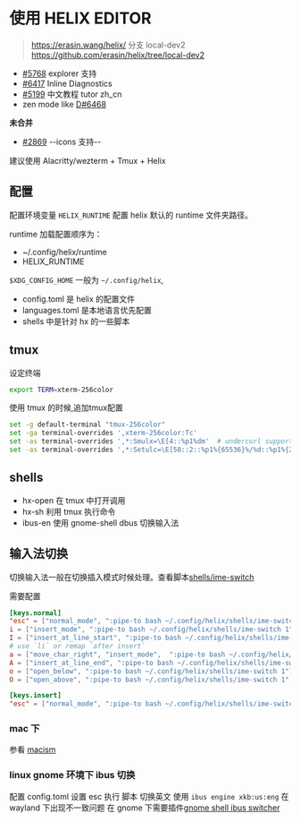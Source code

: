 使用 HELIX EDITOR
===

> https://erasin.wang/helix/
> 分支 local-dev2 <https://github.com/erasin/helix/tree/local-dev2>

- [#5768](https://github.com/helix-editor/helix/pull/5768) explorer 支持
- [#6417](https://github.com/helix-editor/helix/pull/6417) Inline Diagnostics
- [#5199](https://github.com/helix-editor/helix/pull/5199) 中文教程 tutor zh_cn
- zen mode like [D#6468](https://github.com/helix-editor/helix/discussions/6468)


**未合并**

- [#2869](https://github.com/helix-editor/helix/pull/2869) --icons 支持--


建议使用 Alacritty/wezterm + Tmux + Helix

## 配置

配置环境变量 `HELIX_RUNTIME` 配置 helix 默认的 runtime 文件夹路径。

runtime 加载配置顺序为：

- ~/.config/helix/runtime
- HELIX_RUNTIME


`$XDG_CONFIG_HOME` 一般为 `~/.config/helix`, 

- config.toml 是 helix 的配置文件
- languages.toml 是本地语言优先配置
- shells 中是针对 hx 的一些脚本

## tmux 

设定终端

```bash
export TERM=xterm-256color 
```

使用 tmux 的时候,追加tmux配置 

```bash
set -g default-terminal "tmux-256color"
set -ga terminal-overrides ',xterm-256color:Tc'
set -as terminal-overrides ',*:Smulx=\E[4::%p1%dm'  # undercurl support
set -as terminal-overrides ',*:Setulc=\E[58::2::%p1%{65536}%/%d::%p1%{256}%/%{255}%&%d::%p1%{255}%&%d%;m'  # underscore colours - needs tmux-3.0
```

## shells

- hx-open 在 tmux 中打开调用
- hx-sh 利用 tmux 执行命令
- ibus-en 使用 gnome-shell dbus 切换输入法


## 输入法切换

切换输入法一般在切换插入模式时候处理。查看脚本[shells/ime-switch](shells/ime-switch)

需要配置

```toml
[keys.normal]
"esc" = ["normal_mode", ":pipe-to bash ~/.config/helix/shells/ime-switch"]
i = ["insert_mode", ":pipe-to bash ~/.config/helix/shells/ime-switch 1"]
I = ["insert_at_line_start", ":pipe-to bash ~/.config/helix/shells/ime-switch 1"]
# use `li` or remap `after insert`
a = ["move_char_right", "insert_mode",  ":pipe-to bash ~/.config/helix/shells/ime-switch 1"]
A = ["insert_at_line_end", ":pipe-to bash ~/.config/helix/shells/ime-switch 1"]
o = ["open_below", ":pipe-to bash ~/.config/helix/shells/ime-switch 1"]
O = ["open_above", ":pipe-to bash ~/.config/helix/shells/ime-switch 1"]

[keys.insert]
"esc" = ["normal_mode", ":pipe-to bash ~/.config/helix/shells/ime-switch"]
```

### mac 下

参看 [macism](https://github.com/laishulu/macism)

### linux gnome 环境下 ibus 切换 

配置 config.toml 设置 esc 执行 脚本 切换英文
使用 `ibus engine xkb:us:eng` 在 wayland 下出现不一致问题
在 gnome 下需要插件[gnome shell ibus switcher](https://github.com/kevinhwang91/gnome-shell-ibus-switcher)
